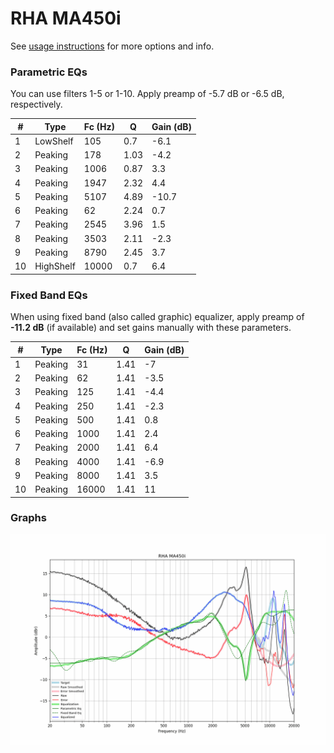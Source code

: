 # RHA MA450i
See [usage instructions](https://github.com/jaakkopasanen/AutoEq#usage) for more options and info.

### Parametric EQs
You can use filters 1-5 or 1-10. Apply preamp of -5.7 dB or -6.5 dB, respectively.

|   # | Type      |   Fc (Hz) |    Q |   Gain (dB) |
|-----|-----------|-----------|------|-------------|
|   1 | LowShelf  |       105 | 0.7  |        -6.1 |
|   2 | Peaking   |       178 | 1.03 |        -4.2 |
|   3 | Peaking   |      1006 | 0.87 |         3.3 |
|   4 | Peaking   |      1947 | 2.32 |         4.4 |
|   5 | Peaking   |      5107 | 4.89 |       -10.7 |
|   6 | Peaking   |        62 | 2.24 |         0.7 |
|   7 | Peaking   |      2545 | 3.96 |         1.5 |
|   8 | Peaking   |      3503 | 2.11 |        -2.3 |
|   9 | Peaking   |      8790 | 2.45 |         3.7 |
|  10 | HighShelf |     10000 | 0.7  |         6.4 |

### Fixed Band EQs
When using fixed band (also called graphic) equalizer, apply preamp of **-11.2 dB** (if available) and set gains manually with these parameters.

|   # | Type    |   Fc (Hz) |    Q |   Gain (dB) |
|-----|---------|-----------|------|-------------|
|   1 | Peaking |        31 | 1.41 |        -7   |
|   2 | Peaking |        62 | 1.41 |        -3.5 |
|   3 | Peaking |       125 | 1.41 |        -4.4 |
|   4 | Peaking |       250 | 1.41 |        -2.3 |
|   5 | Peaking |       500 | 1.41 |         0.8 |
|   6 | Peaking |      1000 | 1.41 |         2.4 |
|   7 | Peaking |      2000 | 1.41 |         6.4 |
|   8 | Peaking |      4000 | 1.41 |        -6.9 |
|   9 | Peaking |      8000 | 1.41 |         3.5 |
|  10 | Peaking |     16000 | 1.41 |        11   |

### Graphs
![](./RHA%20MA450i.png)
